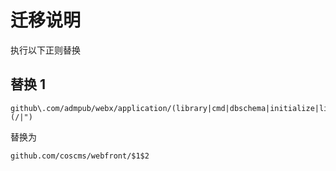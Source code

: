 # 迁移说明


执行以下正则替换
## 替换 1
```
github\.com/admpub/webx/application/(library|cmd|dbschema|initialize|listener|middleware|model|registry|request|response|transform|version)(/|")
```
替换为
```
github.com/coscms/webfront/$1$2
```
